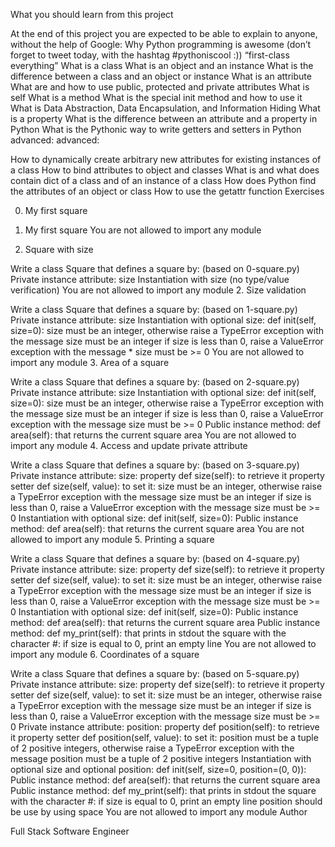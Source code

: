 What you should learn from this project

   At the end of this project you are expected to be able to
   explain to anyone, without the help of Google:
Why Python programming is awesome (don’t forget to tweet today, with the hashtag #pythoniscool :))
“first-class everything”
What is a class
What is an object and an instance
What is the difference between a class and an object or instance
What is an attribute
What are and how to use public, protected and private attributes
What is self
What is a method
What is the special init method and how to use it
What is Data Abstraction, Data Encapsulation, and Information Hiding
What is a property
What is the difference between an attribute and a property in Python
What is the Pythonic way to write getters and setters in Python
advanced:
advanced:

How to dynamically create arbitrary new attributes for existing instances of a class
How to bind attributes to object and classes
What is and what does contain dict of a class and of an instance of a class
How does Python find the attributes of an object or class
How to use the getattr function
Exercises

0. My first square

 0. My first square
You are not allowed to import any module
1. Square with size

 Write a class Square that defines a square by:
 (based on 0-square.py)
Private instance attribute: size
Instantiation with size (no type/value verification)
You are not allowed to import any module
2. Size validation

 Write a class Square that defines a square by:
 (based on 1-square.py)
Private instance attribute: size
Instantiation with optional size: def init(self, size=0):
size must be an integer, otherwise raise a TypeError exception with the message size must be an integer
if size is less than 0, raise a ValueError exception with the message * size must be >= 0
You are not allowed to import any module
3. Area of a square

 Write a class Square that defines a square by:
 (based on 2-square.py)
Private instance attribute: size
Instantiation with optional size: def init(self, size=0):
size must be an integer, otherwise raise a TypeError exception with the message size must be an integer
if size is less than 0, raise a ValueError exception with the message size must be >= 0
Public instance method: def area(self): that returns the current square area
You are not allowed to import any module
4. Access and update private attribute

 Write a class Square that defines a square by:
 (based on 3-square.py)
Private instance attribute: size:
property def size(self): to retrieve it
property setter def size(self, value): to set it:
size must be an integer, otherwise raise a TypeError exception with the message size must be an integer
if size is less than 0, raise a ValueError exception with the message size must be >= 0
Instantiation with optional size: def init(self, size=0):
Public instance method: def area(self): that returns the current square area
You are not allowed to import any module
5. Printing a square

 Write a class Square that defines a square by:
 (based on 4-square.py)
Private instance attribute: size:
property def size(self): to retrieve it
property setter def size(self, value): to set it:
size must be an integer, otherwise raise a TypeError exception with the message size must be an integer
if size is less than 0, raise a ValueError exception with the message size must be >= 0
Instantiation with optional size: def init(self, size=0):
Public instance method: def area(self): that returns the current square area
Public instance method: def my_print(self): that prints in stdout the square with the character #:
if size is equal to 0, print an empty line
You are not allowed to import any module
6. Coordinates of a square

 Write a class Square that defines a square by:
 (based on 5-square.py)
Private instance attribute: size:
property def size(self): to retrieve it
property setter def size(self, value): to set it:
size must be an integer, otherwise raise a TypeError exception with the message size must be an integer
if size is less than 0, raise a ValueError exception with the message size must be >= 0
Private instance attribute: position:
property def position(self): to retrieve it
property setter def position(self, value): to set it:
position must be a tuple of 2 positive integers, otherwise raise a TypeError exception with the message position must be a tuple of 2 positive integers
Instantiation with optional size and optional position: def init(self, size=0, position=(0, 0)):
Public instance method: def area(self): that returns the current square area
Public instance method: def my_print(self): that prints in stdout the square with the character #:
if size is equal to 0, print an empty line
position should be use by using space
You are not allowed to import any module
Author

Full Stack Software Engineer
